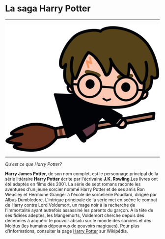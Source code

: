 # La saga Harry Potter
>
* * * 
![imageHP](https://github.com/ChloeBED/Harry-Potter/blob/main/pngwing.com.png)
* * *
>
*Qu'est ce que Harry Potter?*
>
**Harry James Potter**, de son nom complet, est le personnage principal de la série littéraire **Harry Potter** écrite par l'écrivaine **J.K. Rowling**.Les livres ont été adaptés en films dès 2001. La série de sept romans raconte les aventures d'un jeune sorcier nommé Harry Potter et de ses amis Ron Weasley et Hermione Granger à l'école de sorcellerie Poudlard, dirigée par Albus Dumbledore. L'intrigue principale de la série met en scène le combat de Harry contre Lord Voldemort, un mage noir à la recherche de l'immortalité ayant autrefois assassiné les parents du garçon. À la tête de ses fidèles adeptes, les Mangemorts, Voldemort cherche depuis des décennies à acquérir le pouvoir absolu sur le monde des sorciers et des Moldus (les humains dépourvus de pouvoirs magiques). 
Pour plus d'informations, consulter la page [Harry Potter](https://fr.wikipedia.org/wiki/Harry_Potter) sur Wikipédia. 


